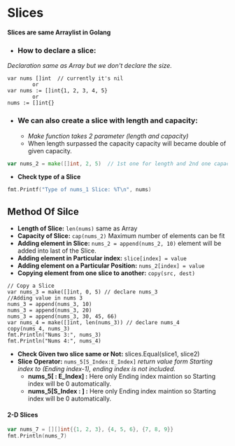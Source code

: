 # Slices

**Slices are same Arraylist in Golang**

- ### How to declare a slice:
*Declaration same as Array but we don't declare the size.*
```Golang
var nums []int  // currently it's nil
        or
var nums := []int{1, 2, 3, 4, 5}
        or
nums := []int{}
```
- ### We can also create a slice with length and capacity:
    - *Make function takes 2 parameter (length and capacity)*
    - When length surpassed the capacity capacity will became double of given capacity. 
```Go
var nums_2 = make([]int, 2, 5)  // 1st one for length and 2nd one capacity
```

- **Check type of a Slice**
``` Go
fmt.Printf("Type of nums_1 Slice: %T\n", nums)
```

## Method Of Silce

- **Length of Slice:** `len(nums)` same as Array
- **Capacity of Slice:** `cap(nums_2)` Maximum number of elements can be fit
- **Adding element in Slice:** `nums_2 = append(nums_2, 10)` element will be added into last of the Slice.
- **Adding element in Particular index:** `slice[index] = value`
- **Adding element on a Particular Position:** `nums_2[index] = value`
- **Copying element from one slice to another:** `copy(src, dest)`

```Golang
// Copy a Slice
var nums_3 = make([]int, 0, 5) // declare nums_3
//Adding value in nums 3
nums_3 = append(nums_3, 10)
nums_3 = append(nums_3, 20)
nums_3 = append(nums_3, 30, 45, 66)
var nums_4 = make([]int, len(nums_3)) // declare nums_4
copy(nums_4, nums_3)
fmt.Println("Nums 3:", nums_3)
fmt.Println("Nums 4:", nums_4)
```
- **Check Given two slice same or Not:** slices.Equal(slice1, slice2)
- **Slice Operator:** `nums_5[S_Index:E_Index]` *return value form Starting index to (Ending index-1), ending index is not included.* 
    - **nums_5[ : E_Index] :** Here only Ending index maintion so Starting index will be 0 automatically. 
    - **nums_5[S_Index : ] :** Here only Ending index maintion so Starting index will be 0 automatically. 

#### 2-D Slices
``` Go
var nums_7 = [][]int{{1, 2, 3}, {4, 5, 6}, {7, 8, 9}}
fmt.Println(nums_7)
```